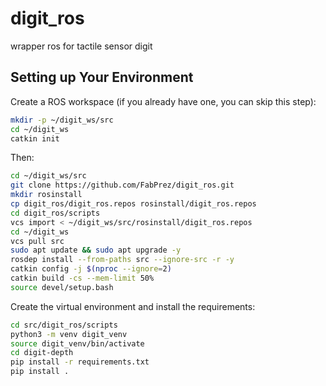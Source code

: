 # digit_ros
wrapper ros for tactile sensor digit
## Setting up Your Environment

Create a ROS workspace (if you already have one, you can skip this step):

```bash
mkdir -p ~/digit_ws/src
cd ~/digit_ws
catkin init
```
Then:

```bash
cd ~/digit_ws/src
git clone https://github.com/FabPrez/digit_ros.git
mkdir rosinstall
cp digit_ros/digit_ros.repos rosinstall/digit_ros.repos
cd digit_ros/scripts
vcs import < ~/digit_ws/src/rosinstall/digit_ros.repos
cd ~/digit_ws
vcs pull src
sudo apt update && sudo apt upgrade -y
rosdep install --from-paths src --ignore-src -r -y
catkin config -j $(nproc --ignore=2)
catkin build -cs --mem-limit 50%
source devel/setup.bash
```

Create the virtual environment and install the requirements:

```bash
cd src/digit_ros/scripts
python3 -m venv digit_venv
source digit_venv/bin/activate
cd digit-depth
pip install -r requirements.txt
pip install .
```

